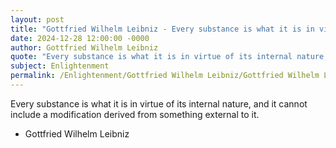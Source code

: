 ```yaml
---
layout: post
title: "Gottfried Wilhelm Leibniz - Every substance is what it is in virtue"
date: 2024-12-28 12:00:00 -0000
author: Gottfried Wilhelm Leibniz
quote: "Every substance is what it is in virtue of its internal nature, and it cannot include a modification derived from something external to it."
subject: Enlightenment
permalink: /Enlightenment/Gottfried Wilhelm Leibniz/Gottfried Wilhelm Leibniz - Every substance is what it is in virtue
---
```


Every substance is what it is in virtue of its internal nature, and it cannot include a modification derived from something external to it.

- Gottfried Wilhelm Leibniz
